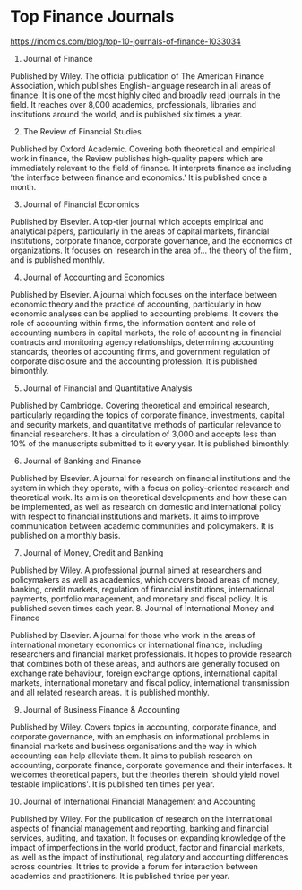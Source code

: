 # Top Finance Journals
https://inomics.com/blog/top-10-journals-of-finance-1033034

1. Journal of Finance

Published by Wiley. The official publication of The American Finance Association, which publishes English-language research in all areas of finance. It is one of the most highly cited and broadly read journals in the field. It reaches over 8,000 academics, professionals, libraries and institutions around the world, and is published six times a year. 

2. The Review of Financial Studies

Published by Oxford Academic. Covering both theoretical and empirical work in finance, the Review publishes high-quality papers which are immediately relevant to the field of finance. It interprets finance as including 'the interface between finance and economics.' It is published once a month.

3. Journal of Financial Economics

Published by Elsevier. A top-tier journal which accepts empirical and analytical papers, particularly in the areas of capital markets, financial institutions, corporate finance, corporate governance, and the economics of organizations. It focuses on 'research in the area of... the theory of the firm', and is published monthly.

4. Journal of Accounting and Economics

Published by Elsevier. A journal which focuses on the interface between economic theory and the practice of accounting, particularly in how economic analyses can be applied to accounting problems. It covers the role of accounting within firms, the information content and role of accounting numbers in capital markets, the role of accounting in financial contracts and monitoring agency relationships, determining accounting standards, theories of accounting firms, and government regulation of corporate disclosure and the accounting profession. It is published bimonthly.

5. Journal of Financial and Quantitative Analysis

Published by Cambridge. Covering theoretical and empirical research, particularly regarding the topics of corporate finance, investments, capital and security markets, and quantitative methods of particular relevance to financial researchers. It has a circulation of 3,000 and accepts less than 10% of the manuscripts submitted to it every year. It is published bimonthly.

6. Journal of Banking and Finance

Published by Elsevier. A journal for research on financial institutions and the system in which they operate, with a focus on policy-oriented research and theoretical work. Its aim is on theoretical developments and how these can be implemented, as well as research on domestic and international policy with respect to financial institutions and markets. It aims to improve communication between academic communities and policymakers. It is published on a monthly basis.

7. Journal of Money, Credit and Banking

Published by Wiley. A professional journal aimed at researchers and policymakers as well as academics, which covers broad areas of money, banking, credit markets, regulation of financial institutions, international payments, portfolio management, and monetary and fiscal policy. It is published seven times each year.
8. Journal of International Money and Finance

Published by Elsevier. A journal for those who work in the areas of international monetary economics or international finance, including researchers and financial market professionals. It hopes to provide research that combines both of these areas, and authors are generally focused on exchange rate behaviour, foreign exchange options, international capital markets, international monetary and fiscal policy, international transmission and all related research areas. It is published monthly.

9. Journal of Business Finance & Accounting

Published by Wiley. Covers topics in accounting, corporate finance, and corporate governance, with an emphasis on informational problems in financial markets and business organisations and the way in which accounting can help alleviate them. It aims to publish research on accounting, corporate finance, corporate governance and their interfaces. It welcomes theoretical papers, but the theories therein 'should yield novel testable implications'. It is published ten times per year.

10. Journal of International Financial Management and Accounting

Published by Wiley. For the publication of research on the international aspects of financial management and reporting, banking and financial services, auditing, and taxation. It focuses on expanding knowledge of the impact of imperfections in the world product, factor and financial markets, as well as the impact of institutional, regulatory and accounting differences across countries. It tries to provide a forum for interaction between academics and practitioners. It is published thrice per year.